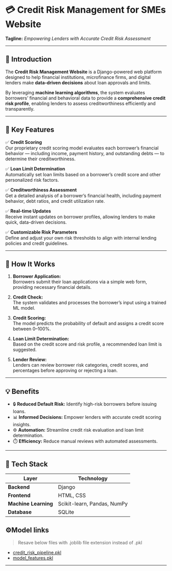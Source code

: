 # 💳 Credit Risk Management for SMEs Website  
**Tagline:** _Empowering Lenders with Accurate Credit Risk Assessment_  

---

## 🧠 Introduction  

The **Credit Risk Management Website** is a Django-powered web platform designed to help financial institutions, microfinance firms, and digital lenders make **data-driven decisions** about loan approvals and limits.  

By leveraging **machine learning algorithms**, the system evaluates borrowers’ financial and behavioral data to provide a **comprehensive credit risk profile**, enabling lenders to assess creditworthiness efficiently and transparently.

---

## 🚀 Key Features  

✅ **Credit Scoring**  
Our proprietary credit scoring model evaluates each borrower’s financial behavior — including income, payment history, and outstanding debts — to determine their creditworthiness.  

✅ **Loan Limit Determination**  
Automatically set loan limits based on a borrower’s credit score and other personalized risk factors.  

✅ **Creditworthiness Assessment**  
Get a detailed analysis of a borrower’s financial health, including payment behavior, debt ratios, and credit utilization rate.  

✅ **Real-time Updates**  
Receive instant updates on borrower profiles, allowing lenders to make quick, data-driven decisions.  

✅ **Customizable Risk Parameters**  
Define and adjust your own risk thresholds to align with internal lending policies and credit guidelines.  

---

## 🧩 How It Works  

1. **Borrower Application:**  
   Borrowers submit their loan applications via a simple web form, providing necessary financial details.  

2. **Credit Check:**  
   The system validates and processes the borrower’s input using a trained ML model.  

3. **Credit Scoring:**  
   The model predicts the probability of default and assigns a credit score between 0–100%.  

4. **Loan Limit Determination:**  
   Based on the credit score and risk profile, a recommended loan limit is suggested.  

5. **Lender Review:**  
   Lenders can review borrower risk categories, credit scores, and percentages before approving or rejecting a loan.  

---

## 💡 Benefits  

- 🔒 **Reduced Default Risk:** Identify high-risk borrowers before issuing loans.  
- 📊 **Informed Decisions:** Empower lenders with accurate credit scoring insights.  
- ⚙️ **Automation:** Streamline credit risk evaluation and loan limit determination.  
- ⏱️ **Efficiency:** Reduce manual reviews with automated assessments.  

---

## 🧰 Tech Stack  

| Layer | Technology |
|-------|-------------|
| **Backend** | Django |
| **Frontend** | HTML, CSS |
| **Machine Learning** | Scikit-learn, Pandas, NumPy |
| **Database** | SQLite|

## ⚙️Model links
> Resave below files with .joblib file extension instead of .pkl
- [credit_risk_pipeline.pkl](https://drive.google.com/file/d/1o10IQGRdvI-07xLKFn27KEd2LAVY5-Sd/view?usp=sharing)
- [model_features.pkl](https://drive.google.com/file/d/1X8_LbEbf69CmPYPDyXorGGO5dYcgVTyw/view?usp=sharing)
---



